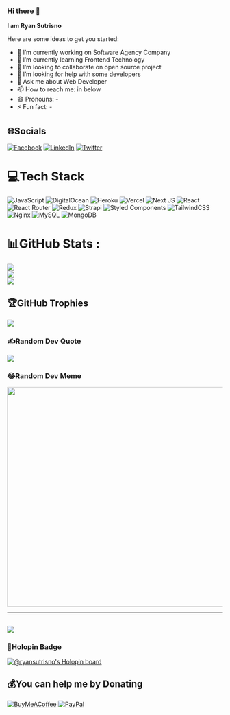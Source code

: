 ### Hi there 👋

**I am Ryan Sutrisno** <!-- is a ✨ _special_ ✨ repository because its `README.md` (this file) appears on your GitHub profile. -->

Here are some ideas to get you started:

- 🔭 I’m currently working on Software Agency Company
- 🌱 I’m currently learning Frontend Technology
- 👯 I’m looking to collaborate on open source project
- 🤔 I’m looking for help with some developers
- 💬 Ask me about Web Developer
- 📫 How to reach me: in below
- 😄 Pronouns: -
- ⚡ Fun fact: -

## 🌐Socials
[![Facebook](https://img.shields.io/badge/Facebook-%231877F2.svg?logo=Facebook&logoColor=white)](https://facebook.com/ryan.sutrisno) [![LinkedIn](https://img.shields.io/badge/LinkedIn-%230077B5.svg?logo=linkedin&logoColor=white)](https://linkedin.com/in/ryansutrisno) [![Twitter](https://img.shields.io/badge/Twitter-%231DA1F2.svg?logo=Twitter&logoColor=white)](https://twitter.com/ryansutrisno) 

# 💻Tech Stack
![JavaScript](https://img.shields.io/badge/javascript-%23323330.svg?style=for-the-badge&logo=javascript&logoColor=%23F7DF1E) ![DigitalOcean](https://img.shields.io/badge/DigitalOcean-%230167ff.svg?style=for-the-badge&logo=digitalOcean&logoColor=white) ![Heroku](https://img.shields.io/badge/heroku-%23430098.svg?style=for-the-badge&logo=heroku&logoColor=white) ![Vercel](https://img.shields.io/badge/vercel-%23000000.svg?style=for-the-badge&logo=vercel&logoColor=white) ![Next JS](https://img.shields.io/badge/Next-black?style=for-the-badge&logo=next.js&logoColor=white) ![React](https://img.shields.io/badge/react-%2320232a.svg?style=for-the-badge&logo=react&logoColor=%2361DAFB) ![React Router](https://img.shields.io/badge/React_Router-CA4245?style=for-the-badge&logo=react-router&logoColor=white) ![Redux](https://img.shields.io/badge/redux-%23593d88.svg?style=for-the-badge&logo=redux&logoColor=white) ![Strapi](https://img.shields.io/badge/strapi-%232E7EEA.svg?style=for-the-badge&logo=strapi&logoColor=white) ![Styled Components](https://img.shields.io/badge/styled--components-DB7093?style=for-the-badge&logo=styled-components&logoColor=white) ![TailwindCSS](https://img.shields.io/badge/tailwindcss-%2338B2AC.svg?style=for-the-badge&logo=tailwind-css&logoColor=white) ![Nginx](https://img.shields.io/badge/nginx-%23009639.svg?style=for-the-badge&logo=nginx&logoColor=white) ![MySQL](https://img.shields.io/badge/mysql-%2300f.svg?style=for-the-badge&logo=mysql&logoColor=white) ![MongoDB](https://img.shields.io/badge/MongoDB-%234ea94b.svg?style=for-the-badge&logo=mongodb&logoColor=white)
# 📊GitHub Stats :
![](https://github-readme-stats.vercel.app/api?username=ryansutrisno&theme=onedark&hide_border=false&include_all_commits=false&count_private=false)<br/>
![](https://github-readme-streak-stats.herokuapp.com/?user=ryansutrisno&theme=onedark&hide_border=false)<br/>
![](https://github-readme-stats.vercel.app/api/top-langs/?username=ryansutrisno&theme=onedark&hide_border=false&include_all_commits=false&count_private=false&layout=compact)

## 🏆GitHub Trophies
![](https://github-profile-trophy.vercel.app/?username=ryansutrisno&theme=onedark&no-frame=false&no-bg=false&margin-w=4)

### ✍️Random Dev Quote
![](https://quotes-github-readme.vercel.app/api?type=horizontal&theme=gruvbox)

### 😂Random Dev Meme
<img src="https://random-memer.herokuapp.com/" width="512px"/>

---
[![](https://visitcount.itsvg.in/api?id=ryansutrisno&icon=0&color=0)](https://visitcount.itsvg.in)
---
### 🔖Holopin Badge
[![@ryansutrisno's Holopin board](https://holopin.me/ryansutrisno)](https://holopin.io/@ryansutrisno)

  ## 💰You can help me by Donating
  [![BuyMeACoffee](https://img.shields.io/badge/Buy%20Me%20a%20Coffee-ffdd00?style=for-the-badge&logo=buy-me-a-coffee&logoColor=black)](https://buymeacoffee.com/ryansutrisno) [![PayPal](https://img.shields.io/badge/PayPal-00457C?style=for-the-badge&logo=paypal&logoColor=white)](https://paypal.me/RyanSutrisno) 

  <!-- Proudly created with GPRM ( https://gprm.itsvg.in ) -->
  
